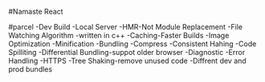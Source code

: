#Namaste React

#parcel
-Dev Build
-Local Server
-HMR-Not Module Replacement
-File Watching Algorithm -written in c++
-Caching-Faster Builds
-Image Optimization
-Minification 
-Bundling
-Compress
-Consistent Hahing
-Code Spilliting
-Differential Bundling-suppot older browser
-Diagnostic
-Error Handling
-HTTPS
-Tree Shaking-remove unused code
-Diffrent dev and prod bundles